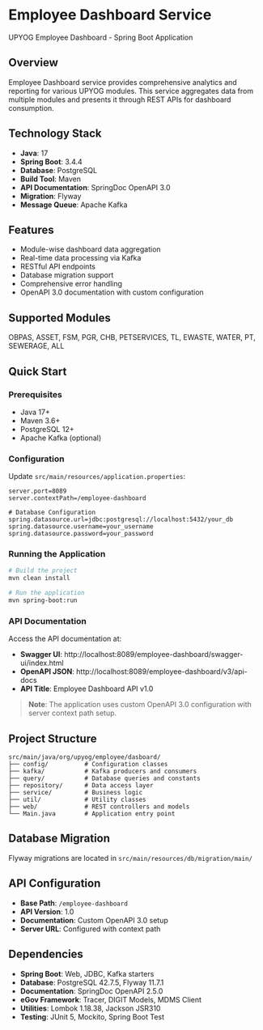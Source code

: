 # Employee Dashboard Service

UPYOG Employee Dashboard - Spring Boot Application

## Overview
Employee Dashboard service provides comprehensive analytics and reporting for various UPYOG modules. This service aggregates data from multiple modules and presents it through REST APIs for dashboard consumption.

## Technology Stack
- **Java**: 17
- **Spring Boot**: 3.4.4
- **Database**: PostgreSQL
- **Build Tool**: Maven
- **API Documentation**: SpringDoc OpenAPI 3.0
- **Migration**: Flyway
- **Message Queue**: Apache Kafka

## Features
- Module-wise dashboard data aggregation
- Real-time data processing via Kafka
- RESTful API endpoints
- Database migration support
- Comprehensive error handling
- OpenAPI 3.0 documentation with custom configuration

## Supported Modules
OBPAS, ASSET, FSM, PGR, CHB, PETSERVICES, TL, EWASTE, WATER, PT, SEWERAGE, ALL

## Quick Start

### Prerequisites
- Java 17+
- Maven 3.6+
- PostgreSQL 12+
- Apache Kafka (optional)

### Configuration
Update `src/main/resources/application.properties`:
```properties
server.port=8089
server.contextPath=/employee-dashboard

# Database Configuration
spring.datasource.url=jdbc:postgresql://localhost:5432/your_db
spring.datasource.username=your_username
spring.datasource.password=your_password
```

### Running the Application
```bash
# Build the project
mvn clean install

# Run the application
mvn spring-boot:run
```

### API Documentation
Access the API documentation at:
- **Swagger UI**: http://localhost:8089/employee-dashboard/swagger-ui/index.html
- **OpenAPI JSON**: http://localhost:8089/employee-dashboard/v3/api-docs
- **API Title**: Employee Dashboard API v1.0

> **Note**: The application uses custom OpenAPI 3.0 configuration with server context path setup.

## Project Structure
```
src/main/java/org/upyog/employee/dasboard/
├── config/          # Configuration classes
├── kafka/           # Kafka producers and consumers
├── query/           # Database queries and constants
├── repository/      # Data access layer
├── service/         # Business logic
├── util/            # Utility classes
├── web/             # REST controllers and models
└── Main.java        # Application entry point
```

## Database Migration
Flyway migrations are located in `src/main/resources/db/migration/main/`

## API Configuration
- **Base Path**: `/employee-dashboard`
- **API Version**: 1.0
- **Documentation**: Custom OpenAPI 3.0 setup
- **Server URL**: Configured with context path

## Dependencies
- **Spring Boot**: Web, JDBC, Kafka starters
- **Database**: PostgreSQL 42.7.5, Flyway 11.7.1
- **Documentation**: SpringDoc OpenAPI 2.5.0
- **eGov Framework**: Tracer, DIGIT Models, MDMS Client
- **Utilities**: Lombok 1.18.38, Jackson JSR310
- **Testing**: JUnit 5, Mockito, Spring Boot Test